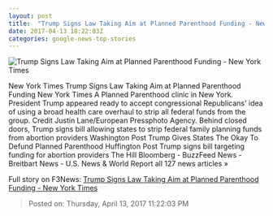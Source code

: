 ```yaml
---
layout: post
title:  "Trump Signs Law Taking Aim at Planned Parenthood Funding - New York Times"
date: 2017-04-13 18:22:03Z
categories: google-news-top-stories
---
```


![Trump Signs Law Taking Aim at Planned Parenthood Funding - New York Times](https://static01.nyt.com/images/2017/04/14/us/14TRUMP-01/14TRUMP-01-facebookJumbo.jpg)

New York Times Trump Signs Law Taking Aim at Planned Parenthood Funding New York Times A Planned Parenthood clinic in New York. President Trump appeared ready to accept congressional Republicans' idea of using a broad health care overhaul to strip all federal funds from the group. Credit Justin Lane/European Pressphoto Agency. Behind closed doors, Trump signs bill allowing states to strip federal family planning funds from abortion providers Washington Post Trump Gives States The Okay To Defund Planned Parenthood Huffington Post Trump signs bill targeting funding for abortion providers The Hill Bloomberg - BuzzFeed News - Breitbart News - U.S. News & World Report all 127 news articles »


Full story on F3News: [Trump Signs Law Taking Aim at Planned Parenthood Funding - New York Times](http://www.f3nws.com/n/ZVnReH)

> Posted on: Thursday, April 13, 2017 11:22:03 PM
